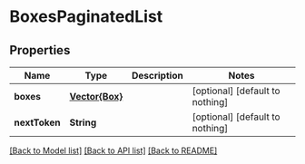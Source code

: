 # BoxesPaginatedList


## Properties
Name | Type | Description | Notes
------------ | ------------- | ------------- | -------------
**boxes** | [**Vector{Box}**](Box.md) |  | [optional] [default to nothing]
**nextToken** | **String** |  | [optional] [default to nothing]


[[Back to Model list]](../README.md#models) [[Back to API list]](../README.md#api-endpoints) [[Back to README]](../README.md)



